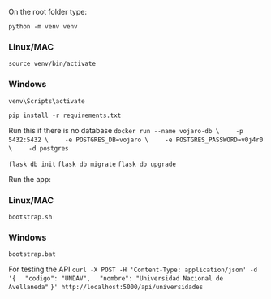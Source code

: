 On the root folder type:

`python -m venv venv`

### Linux/MAC
`source venv/bin/activate`
### Windows
`venv\Scripts\activate`

`pip install -r requirements.txt`

Run this if there is no database
`docker run --name vojaro-db \`
`    -p 5432:5432 \`
`    -e POSTGRES_DB=vojaro \`
`    -e POSTGRES_PASSWORD=v0j4r0 \`
`    -d postgres`

`flask db init`
`flask db migrate`
`flask db upgrade`

Run the app:
### Linux/MAC
`bootstrap.sh`
### Windows
`bootstrap.bat`

For testing the API
`curl -X POST -H 'Content-Type: application/json' -d '{`
`  "codigo": "UNDAV",`
`  "nombre": "Universidad Nacional de Avellaneda"`
`}' http://localhost:5000/api/universidades`
